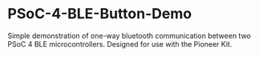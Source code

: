 # PSoC-4-BLE-Button-Demo
Simple demonstration of one-way bluetooth communication between two PSoC 4 BLE microcontrollers. Designed for use with the Pioneer Kit.
